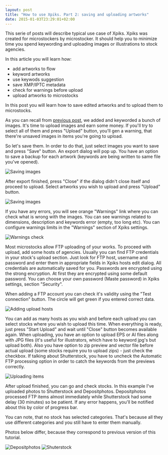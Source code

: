 ```yaml
---
layout: post
title: "How to use Xpiks. Part 2: saving and uploading artworks"
date: 2015-01-03T23:29:01+02:00
---
```


This serie of posts will describe typical use case of Xpiks. Xpiks was created for microstockers by microstocker. It should help you to minimize time you spend keywording and uploading images or illustrations to stock agencies.

In this article you will learn how:

- <span class="gray">add artworks to flow</span>
- <span class="gray">keyword artworks</span>
- <span class="gray">use keywods suggestion</span>
- save XMP/IPTC metadata
- check for warnings before upload
- upload artworks to microstocks

In this post you will learn how to save edited artworks and to upload them to microstocks.

As you can recall from <a href="{{site.url}}/blog/2015/how-to-use-xpiks-part-1">previous post</a>, we added and keyworded a bunch of images. It's time to upload images and earn some money. If you'll try to select all of them and press "Upload" button, you'll gen a warning, that there're unsaved images in items you're going to upload.

So let's save them. In order to do that, just select images you want to save and press "Save" button. An export dialog will pop up. You have an option to save a backup for each artwork (keywords are being written to same file you've opened).

<img alt="Saving images" src="{{site.url}}/images/howto/xpiks-qt-saving-images.jpg" class="small-12 large-8" />

After export finished, press "Close" <span class="gray">if the dialog didn't close itself</span> and proceed to upload. Select artworks you wish to upload and press "Upload" button.

<img alt="Saving images" src="{{site.url}}/images/howto/xpiks-qt-upload-warnings.jpg" class="small-12 large-8" />

If you have any errors, you will see orange "Warnings" link where you can check what is wrong with the images. You can see warnings related to dimensions, description and keywords error (empty, too long etc). You can configure warnings limits in the "Warnings" section of Xpiks settings.

<img alt="Warnings check" src="{{site.url}}/images/screenshots/WarningsDialog.jpg" class="small-12 large-8" />

Most microstocks allow FTP uploading of your works. To proceed with upload, add some hosts of agencies. Usually you can find FTP credentials in your stock's upload section. Just look for FTP host, username and password and enter them in appropriate fields in Xpiks hosts edit dialog. All credentials are automatically saved for you. Passwords are encrypted using the strong encryption. <span class="gray">At first they are encrypted using some default password. You can choose your own password (Maste password) in Xpiks settings, section "Security".</span>

When adding a FTP account you can check it's validity using the "Test connection" button. The circle will get green if you entered correct data.

<img alt="Adding upload hosts" src="{{site.url}}/images/howto/xpiks-qt-upload-hosts.jpg" class="small-12 large-8" />

You can add as many hosts as you wish and before each upload you can select stocks where you wish to upload this time. When everything is ready, just press "Start Upload" and wait until "Close" button becomes available again. When uploading, you have an option to upload EPS or AI files along with JPG files (it's useful for illustrators, which have to keyword jpg's but upload both). Also you have option to zip preview and vector file before actual upload (some stocks require you to upload zips) - just check the checkbox. <span class="gray">If talking about Shutterstock, you have to uncheck the Automatic FTP processing option in order to catch the keywords from the previews correctly.</span>

<img alt="Uploading items" src="{{site.url}}/images/screenshots/UploadInProgress.jpg" class="small-12 large-8" />

After upload finished, you can go and check stocks. In this example I've uploaded photos to Shutterstock and Depositphotos. Depositphotos processed FTP items almost immediately while Shutterstock had some delay (30 minutes) so be patient. If any error happens, you'll be notified about this by color of progress bar.

You can note, that no stock has selected categories. That's because all they use different categories and you still have to enter them manually.

<span class="gray">Photos below differ, because they correspond to previous version of this tutorial.</span>

<img alt="Depositphotos" src="{{site.url}}/images/howto/depositphotos-success.jpg" class="small-12 large-8" />

<img alt="Shuterstock" src="{{site.url}}/images/howto/shutterstock-success.jpg" class="small-12 large-8" />
